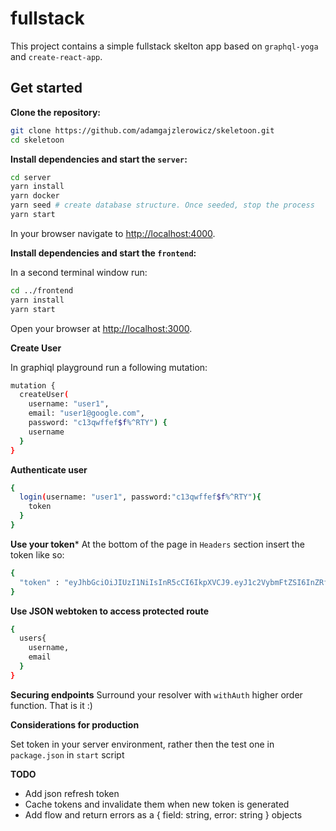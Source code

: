 # fullstack

This project contains a simple fullstack skelton app based on `graphql-yoga` and `create-react-app`.

## Get started

**Clone the repository:**

```sh
git clone https://github.com/adamgajzlerowicz/skeletoon.git
cd skeletoon
```

**Install dependencies and start the `server`:**

```sh
cd server
yarn install
yarn docker
yarn seed # create database structure. Once seeded, stop the process
yarn start
```

In your browser navigate to [http://localhost:4000](http://localhost:4000).

**Install dependencies and start the `frontend`:**

In a second terminal window run:

```sh
cd ../frontend
yarn install
yarn start
```

Open your browser at [http://localhost:3000](http://localhost:3000).

**Create User**

In graphiql playground run a following mutation:

```sh
mutation {
  createUser(
    username: "user1",
    email: "user1@google.com",
    password: "c13qwffef$f%^RTY") {
    username
  }
}
```

**Authenticate user**

```sh
{
  login(username: "user1", password:"c13qwffef$f%^RTY"){
    token
  }
}
```

**Use your token***
At the bottom of the page in `Headers` section insert the token like so:

```sh
{
  "token" : "eyJhbGciOiJIUzI1NiIsInR5cCI6IkpXVCJ9.eyJ1c2VybmFtZSI6InZRf0QuQtrcbk" #your token
}
```

**Use JSON webtoken to access protected route**

```sh
{
  users{
    username,
    email
  }
}
```

**Securing endpoints**
Surround your resolver with `withAuth` higher order function. That is it :)

**Considerations for production**

Set token in your server environment, rather then the test one in `package.json` in `start` script

**TODO**

* Add json refresh token
* Cache tokens and invalidate them when new token is generated
* Add flow and return errors as a { field: string, error: string } objects
